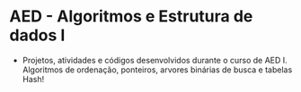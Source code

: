 # AED - Algoritmos e Estrutura de dados I

  - Projetos, atividades e códigos desenvolvidos durante o curso de AED I. Algoritmos de ordenação, ponteiros, arvores binárias de busca e tabelas Hash!
